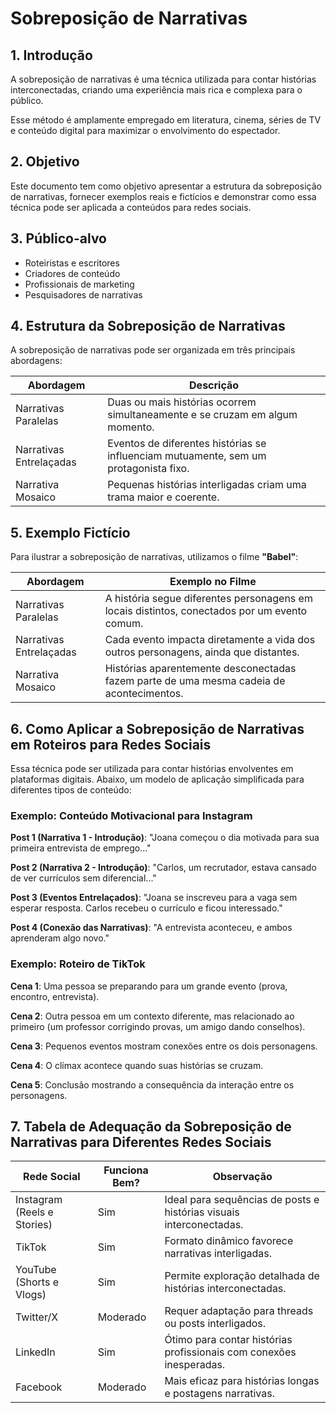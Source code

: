 # Sobreposição de Narrativas

## 1. Introdução
A sobreposição de narrativas é uma técnica utilizada para contar histórias interconectadas, criando uma experiência mais rica e complexa para o público. 

Esse método é amplamente empregado em literatura, cinema, séries de TV e conteúdo digital para maximizar o envolvimento do espectador.

## 2. Objetivo
Este documento tem como objetivo apresentar a estrutura da sobreposição de narrativas, fornecer exemplos reais e fictícios e demonstrar como essa técnica pode ser aplicada a conteúdos para redes sociais.

## 3. Público-alvo
- Roteiristas e escritores
- Criadores de conteúdo
- Profissionais de marketing
- Pesquisadores de narrativas

## 4. Estrutura da Sobreposição de Narrativas
A sobreposição de narrativas pode ser organizada em três principais abordagens:

| Abordagem | Descrição |
|-----------|------------|
| Narrativas Paralelas | Duas ou mais histórias ocorrem simultaneamente e se cruzam em algum momento. |
| Narrativas Entrelaçadas | Eventos de diferentes histórias se influenciam mutuamente, sem um protagonista fixo. |
| Narrativa Mosaico | Pequenas histórias interligadas criam uma trama maior e coerente. |

## 5. Exemplo Fictício
Para ilustrar a sobreposição de narrativas, utilizamos o filme **"Babel"**:

| Abordagem | Exemplo no Filme |
|-----------|-----------------|
| Narrativas Paralelas | A história segue diferentes personagens em locais distintos, conectados por um evento comum. |
| Narrativas Entrelaçadas | Cada evento impacta diretamente a vida dos outros personagens, ainda que distantes. |
| Narrativa Mosaico | Histórias aparentemente desconectadas fazem parte de uma mesma cadeia de acontecimentos. |

## 6. Como Aplicar a Sobreposição de Narrativas em Roteiros para Redes Sociais
Essa técnica pode ser utilizada para contar histórias envolventes em plataformas digitais. Abaixo, um modelo de aplicação simplificada para diferentes tipos de conteúdo:

### Exemplo: Conteúdo Motivacional para Instagram
**Post 1 (Narrativa 1 - Introdução)**: "Joana começou o dia motivada para sua primeira entrevista de emprego..."

**Post 2 (Narrativa 2 - Introdução)**: "Carlos, um recrutador, estava cansado de ver currículos sem diferencial..."

**Post 3 (Eventos Entrelaçados)**: "Joana se inscreveu para a vaga sem esperar resposta. Carlos recebeu o currículo e ficou interessado."

**Post 4 (Conexão das Narrativas)**: "A entrevista aconteceu, e ambos aprenderam algo novo."

### Exemplo: Roteiro de TikTok
**Cena 1**: Uma pessoa se preparando para um grande evento (prova, encontro, entrevista).

**Cena 2**: Outra pessoa em um contexto diferente, mas relacionado ao primeiro (um professor corrigindo provas, um amigo dando conselhos).

**Cena 3**: Pequenos eventos mostram conexões entre os dois personagens.

**Cena 4**: O clímax acontece quando suas histórias se cruzam.

**Cena 5**: Conclusão mostrando a consequência da interação entre os personagens.

## 7. Tabela de Adequação da Sobreposição de Narrativas para Diferentes Redes Sociais

| Rede Social | Funciona Bem? | Observação |
|------------|--------------|--------------|
| Instagram (Reels e Stories) | Sim | Ideal para sequências de posts e histórias visuais interconectadas. |
| TikTok | Sim | Formato dinâmico favorece narrativas interligadas. |
| YouTube (Shorts e Vlogs) | Sim | Permite exploração detalhada de histórias interconectadas. |
| Twitter/X | Moderado | Requer adaptação para threads ou posts interligados. |
| LinkedIn | Sim | Ótimo para contar histórias profissionais com conexões inesperadas. |
| Facebook | Moderado | Mais eficaz para histórias longas e postagens narrativas.

